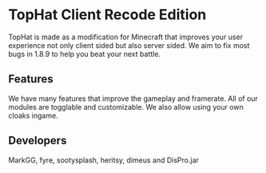 # TopHat Client Recode Edition
TopHat is made as a modification for Minecraft that improves your user experience not only client sided but also server sided. We aim to fix most bugs in 1.8.9 to help you beat your next battle.
## Features
We have many features that improve the gameplay and framerate. All of our modules are togglable and customizable. We also allow using your own cloaks ingame.
## Developers
MarkGG, fyre, sootysplash, heritsy, dimeus and DisPro.jar